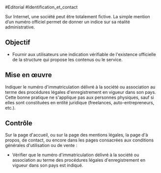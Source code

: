 
#Editorial #Identification_et_contact

Sur Internet, une société peut être totalement fictive. La simple mention d’un numéro officiel permet de donner un indice sur sa réalité administrative.


## Objectif

* Fournir aux utilisateurs une indication vérifiable de l'existence officielle de la structure qui propose les contenus ou le service.

## Mise en œuvre

Indiquer le numéro d'immatriculation délivré à la société ou association au terme des procédures légales d'enregistrement en vigueur dans son pays. Cette bonne pratique ne s'applique pas aux personnes physiques, sauf si elles sont constituées en entité juridique (freelances, auto-entrepreneurs, etc.).

## Contrôle

Sur la page d'accueil, ou sur la page des mentions légales, la page d'à propos, de contact, ou encore dans les pages consacrées aux conditions générales d'utilisation ou de vente :

* Vérifier que le numéro d'immatriculation délivré à la société ou association au terme des procédures légales d'enregistrement en vigueur dans son pays est indiqué.

